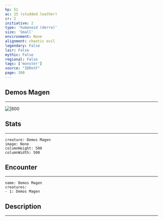 ```yaml
---
hp: 51
ac: 15 (studded leather)
cr: 2
initiative: 2
type: 'humanoid (derro)'    
size: 'Small'
environment: None
alignment: chaotic evil
legendary: False
lair: False
mythic: False
regional: False
tags: ['monster']
source: "IDRotF"
page: 300
---
```


## Demos Magen
---

![|600](D:/Program%20Files/5e.tools/img/bestiary/IDRotF/Demos%20Magen.jpg)

## Stats
---

```statblock
creature: Demos Magen
image: None
columnHeight: 500
columnWidth: 500
```

## Encounter
---

```encounter-table
name: Demos Magen
creatures:
- 1: Demos Magen
```

## Description
---




